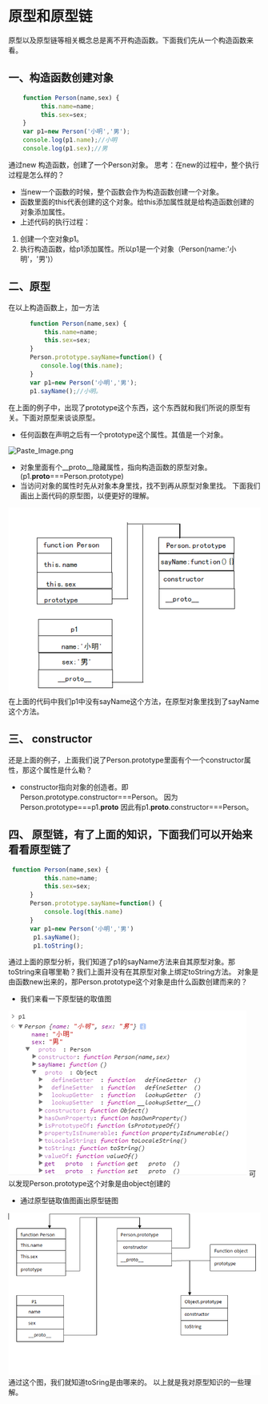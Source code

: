 # 原型和原型链
原型以及原型链等相关概念总是离不开构造函数。下面我们先从一个构造函数来看。
## 一、构造函数创建对象
```javascript
    function Person(name,sex) {
         this.name=name;
         this.sex=sex;
    }
    var p1=new Person('小明','男');
    console.log(p1.name);//小明
    console.log(p1.sex);//男
```
通过new 构造函数，创建了一个Person对象。
思考：在new的过程中，整个执行过程是怎么样的？
* 当new一个函数的时候，整个函数会作为构造函数创建一个对象。
* 函数里面的this代表创建的这个对象。给this添加属性就是给构造函数创建的对象添加属性。
* 上述代码的执行过程：
1. 创建一个空对象p1。
2. 执行构造函数，给p1添加属性。所以p1是一个对象（Person(name:'小明'，'男')）
## 二、原型
在以上构造函数上，加一方法
```javascript
      function Person(name,sex) {
          this.name=name;
          this.sex=sex;
      }
      Person.prototype.sayName=function() {
         console.log(this.name);
      }
      var p1=new Person('小明','男');
      p1.sayName();//小明。
```
在上面的例子中，出现了prototype这个东西，这个东西就和我们所说的原型有关。下面对原型来谈谈原型。
* 任何函数在声明之后有一个prototype这个属性。其值是一个对象。

![Paste_Image.png]('../../docs/.vuepress/public/images/js-eight1.png')
* 对象里面有个__proto__隐藏属性，指向构造函数的原型对象。(p1.__proto__===Person.prototype)
* 当访问对象的属性时先从对象本身里找，找不到再从原型对象里找。
下面我们画出上面代码的原型图，以便更好的理解。

![Paste_Image.png](../../docs/.vuepress/public/images/js-eight2.png)
在上面的代码中我们p1中没有sayName这个方法，在原型对象里找到了sayName这个方法。
## 三、 constructor
还是上面的例子，上面我们说了Person.prototype里面有个一个constructor属性，那这个属性是什么勒？
* constructor指向对象的创造者。即Person.prototype.constructor===Person。
因为Person.prototype===p1.__proto__
因此有p1.__proto__.constructor===Person。
## 四、 原型链，有了上面的知识，下面我们可以开始来看看原型链了
```javascript
 function Person(name,sex) {
          this.name=name;
          this.sex=sex;
      }
      Person.prototype.sayName=function() {
          console.log(this.name)
      }
      var p1=new Person('小明','男')
       p1.sayName();
       p1.toString();
```
通过上面的原型分析，我们知道了p1的sayName方法来自其原型对象。那toString来自哪里勒？我们上面并没有在其原型对象上绑定toString方法。
对象是由函数new出来的，那Person.prototype这个对象是由什么函数创建而来的？
* 我们来看一下原型链的取值图

![Paste_Image.png](../../docs/.vuepress/public/images/js-eight3.png)
可以发现Person.prototype这个对象是由object创建的
* 通过原型链取值图画出原型链图

      
![Paste_Image.png](../../docs/.vuepress/public/images/js-eight4.png)
通过这个图，我们就知道toSring是由哪来的。
以上就是我对原型知识的一些理解。
